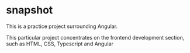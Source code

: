 # snapshot
This is a practice project surrounding Angular. 

This particular project concentrates on the frontend development section, such as
HTML, CSS, Typescript and Angular
